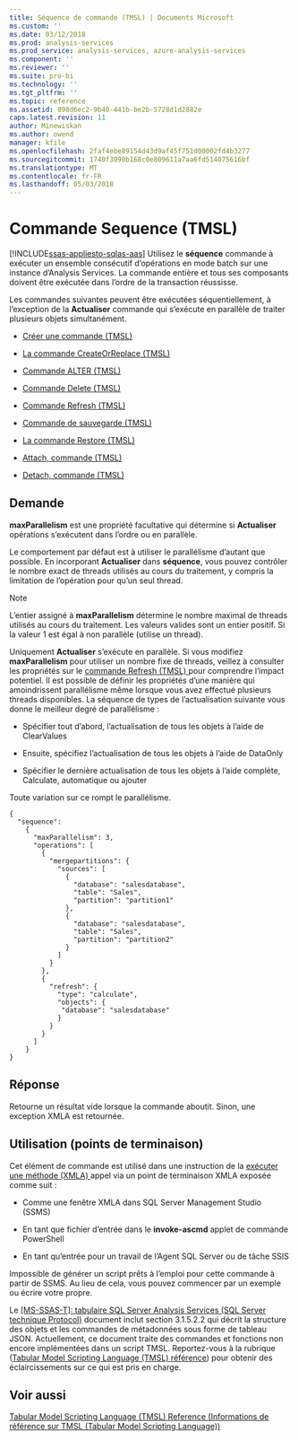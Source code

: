 ```yaml
---
title: Séquence de commande (TMSL) | Documents Microsoft
ms.custom: ''
ms.date: 03/12/2018
ms.prod: analysis-services
ms.prod_service: analysis-services, azure-analysis-services
ms.component: ''
ms.reviewer: ''
ms.suite: pro-bi
ms.technology: ''
ms.tgt_pltfrm: ''
ms.topic: reference
ms.assetid: 898d6ec2-9b40-441b-be2b-5728d1d2882e
caps.latest.revision: 11
author: Minewiskan
ms.author: owend
manager: kfile
ms.openlocfilehash: 2faf4ebe89154d43d9af45f751d00002fd4b3277
ms.sourcegitcommit: 1740f3090b168c0e809611a7aa6fd514075616bf
ms.translationtype: MT
ms.contentlocale: fr-FR
ms.lasthandoff: 05/03/2018
---
```

# <a name="sequence-command-tmsl"></a>Commande Sequence (TMSL)
[!INCLUDE[ssas-appliesto-sqlas-aas](../../includes/ssas-appliesto-sqlas-aas.md)]
  Utilisez le **séquence** commande à exécuter un ensemble consécutif d’opérations en mode batch sur une instance d’Analysis Services.  La commande entière et tous ses composants doivent être exécutée dans l’ordre de la transaction réussisse.  
  
 Les commandes suivantes peuvent être exécutées séquentiellement, à l’exception de la **Actualiser** commande qui s’exécute en parallèle de traiter plusieurs objets simultanément.  
  
-   [Créer une commande &#40;TMSL&#41;](../../analysis-services/tabular-models-scripting-language-commands/create-command-tmsl.md)  
  
-   [La commande CreateOrReplace &#40;TMSL&#41;](../../analysis-services/tabular-models-scripting-language-commands/createorreplace-command-tmsl.md)  
  
-   [Commande ALTER &#40;TMSL&#41;](../../analysis-services/tabular-models-scripting-language-commands/alter-command-tmsl.md)  
  
-   [Commande Delete &#40;TMSL&#41;](../../analysis-services/tabular-models-scripting-language-commands/delete-command-tmsl.md)  
  
-   [Commande Refresh &#40;TMSL&#41;](../../analysis-services/tabular-models-scripting-language-commands/refresh-command-tmsl.md)  
  
-   [Commande de sauvegarde &#40;TMSL&#41;](../../analysis-services/tabular-models-scripting-language-commands/backup-command-tmsl.md)  
  
-   [La commande Restore &#40;TMSL&#41;](../../analysis-services/tabular-models-scripting-language-commands/restore-command-tmsl.md)  
  
-   [Attach, commande &#40;TMSL&#41;](../../analysis-services/tabular-models-scripting-language-commands/attach-command-tmsl.md)  
  
-   [Detach, commande &#40;TMSL&#41;](../../analysis-services/tabular-models-scripting-language-commands/detach-command-tmsl.md)  
  
## <a name="request"></a>Demande  
 **maxParallelism** est une propriété facultative qui détermine si **Actualiser** opérations s’exécutent dans l’ordre ou en parallèle.  
  
 Le comportement par défaut est à utiliser le parallélisme d’autant que possible. En incorporant **Actualiser** dans **séquence**, vous pouvez contrôler le nombre exact de threads utilisés au cours du traitement, y compris la limitation de l’opération pour qu’un seul thread.  
  
> [!NOTE]  
>  L’entier assigné à **maxParallelism** détermine le nombre maximal de threads utilisés au cours du traitement. Les valeurs valides sont un entier positif. Si la valeur 1 est égal à non parallèle (utilise un thread).  
  
 Uniquement **Actualiser** s’exécute en parallèle. Si vous modifiez **maxParallelism** pour utiliser un nombre fixe de threads, veillez à consulter les propriétés sur le [commande Refresh &#40;TMSL&#41; ](../../analysis-services/tabular-models-scripting-language-commands/refresh-command-tmsl.md) pour comprendre l’impact potentiel. Il est possible de définir les propriétés d’une manière qui amoindrissent parallélisme même lorsque vous avez effectué plusieurs threads disponibles. La séquence de types de l’actualisation suivante vous donne le meilleur degré de parallélisme :  
  
-   Spécifier tout d’abord, l’actualisation de tous les objets à l’aide de ClearValues  
  
-   Ensuite, spécifiez l’actualisation de tous les objets à l’aide de DataOnly  
  
-   Spécifier le dernière actualisation de tous les objets à l’aide complète, Calculate, automatique ou ajouter  
  
 Toute variation sur ce rompt le parallélisme.  
  
```  
{   
  "sequence":    
    {   
      "maxParallelism": 3,   
      "operations": [   
        {   
          "mergepartitions": {   
            "sources": [   
              {   
                "database": "salesdatabase",   
                "table": "Sales",   
                "partition": "partition1"   
              },   
              {   
                "database": "salesdatabase",   
                "table": "Sales",   
                "partition": "partition2"   
              }   
            ]   
          }   
        },   
        {   
          "refresh": {   
            "type": "calculate",   
            "objects": {   
             "database": "salesdatabase"   
            }   
          }   
        }   
      ]   
    }      
}   
```  
  
## <a name="response"></a>Réponse  
 Retourne un résultat vide lorsque la commande aboutit. Sinon, une exception XMLA est retournée.  
  
## <a name="usage-endpoints"></a>Utilisation (points de terminaison)  
 Cet élément de commande est utilisé dans une instruction de la [exécuter une méthode &#40;XMLA&#41; ](../../analysis-services/xmla/xml-elements-methods-execute.md) appel via un point de terminaison XMLA exposée comme suit :  
  
-   Comme une fenêtre XMLA dans SQL Server Management Studio (SSMS)  
  
-   En tant que fichier d’entrée dans le **invoke-ascmd** applet de commande PowerShell  
  
-   En tant qu’entrée pour un travail de l’Agent SQL Server ou de tâche SSIS  
  
 Impossible de générer un script prêts à l’emploi pour cette commande à partir de SSMS. Au lieu de cela, vous pouvez commencer par un exemple ou écrire votre propre.  
  
 Le [ \[MS-SSAS-T\]: tabulaire SQL Server Analysis Services (SQL Server technique Protocol)](http://go.microsoft.com/fwlink/p/?LinkId=784855) document inclut section 3.1.5.2.2 qui décrit la structure des objets et les commandes de métadonnées sous forme de tableau JSON. Actuellement, ce document traite des commandes et fonctions non encore implémentées dans un script TMSL. Reportez-vous à la rubrique ([Tabular Model Scripting Language &#40;TMSL&#41; référence](../../analysis-services/tabular-model-scripting-language-tmsl-reference.md)) pour obtenir des éclaircissements sur ce qui est pris en charge.  
  
## <a name="see-also"></a>Voir aussi  
 [Tabular Model Scripting Language &#40;TMSL&#41; Reference (Informations de référence sur TMSL &#40;Tabular Model Scripting Language&#41;)](../../analysis-services/tabular-model-scripting-language-tmsl-reference.md)  
  
  

